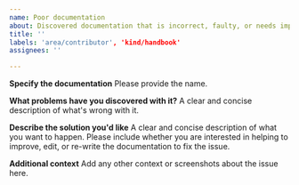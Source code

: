 ```yaml
---
name: Poor documentation
about: Discovered documentation that is incorrect, faulty, or needs improvement
title: ''
labels: 'area/contributor', 'kind/handbook'
assignees: ''

---
```


**Specify the documentation**
Please provide the name.

**What problems have you discovered with it?**
A clear and concise description of what's wrong with it.

**Describe the solution you'd like**
A clear and concise description of what you want to happen. Please include whether you are interested in helping to improve, edit, or re-write the documentation to fix the issue.

**Additional context**
Add any other context or screenshots about the issue here.
